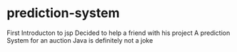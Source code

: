 # prediction-system
First Introducton to jsp
Decided to help a friend with his project
A prediction System for an auction
Java is definitely not a joke
